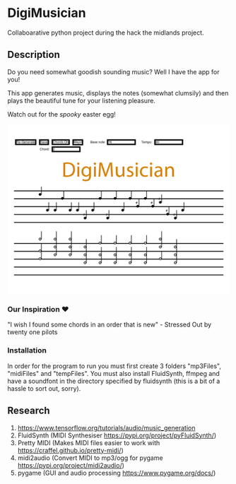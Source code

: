 # DigiMusician

Collaboarative python project during the hack the midlands project.

## Description
Do you need somewhat goodish sounding music? Well I have the app for you!

This app generates music, displays the notes (somewhat clumsily) and then plays the beautiful tune for your listening pleasure.

Watch out for the _spooky_ easter egg!

![alt text](https://github.com/ajuanijustus/digi-musician/blob/main/images/DigiMusician.png?raw=true)

### Our Inspiration ❤️
"I wish I found some chords in an order that is new" - Stressed Out by twenty one pilots

### Installation
In order for the program to run you must first create 3 folders "mp3Files", "midiFiles" and "tempFiles". You must also install FluidSynth, ffmpeg and have a soundfont in the directory specified by fluidsynth (this is a bit of a hassle to sort out, sorry).

## Research
1. <https://www.tensorflow.org/tutorials/audio/music_generation>
2. FluidSynth (MIDI Synthesiser https://pypi.org/project/pyFluidSynth/)
3. Pretty MIDI (Makes MIDI files easier to work with https://craffel.github.io/pretty-midi/)
4. midi2audio (Convert MIDI to mp3/ogg for pygame https://pypi.org/project/midi2audio/)
5. pygame (GUI and audio processing https://www.pygame.org/docs/)

